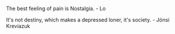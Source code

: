 The best feeling of pain is Nostalgia.
                                    - Lo

It's not destiny, which makes a depressed loner, it's society.
                                                              - Jónsi Kreviazuk
